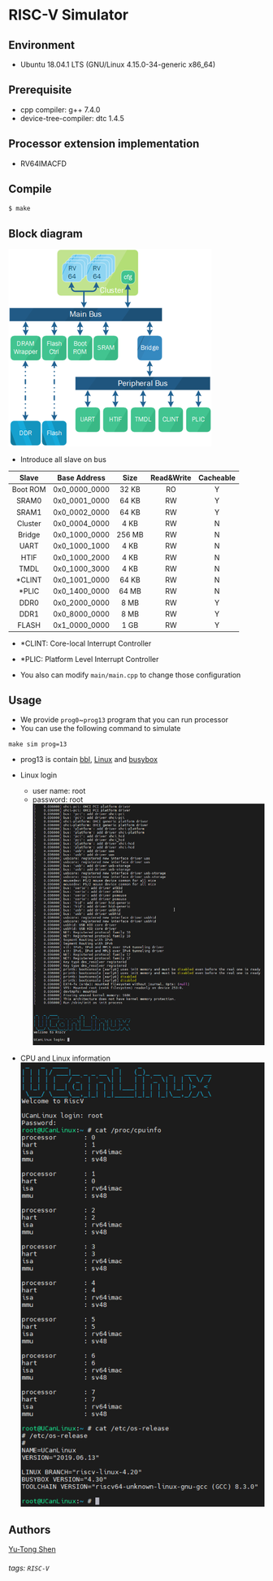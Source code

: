 # RISC-V Simulator

## Environment
- Ubuntu 18.04.1 LTS (GNU/Linux 4.15.0-34-generic x86\_64)

## Prerequisite
- cpp compiler: g++ 7.4.0
- device-tree-compiler: dtc 1.4.5

## Processor extension implementation
- RV64IMACFD

## Compile
```shell
$ make
```

## Block diagram
![](./figures/rv64.png)

- Introduce all slave on bus  

|Slave   |Base Address    |Size    |Read&Write|Cacheable|
|:------:|:--------------:|:------:|:--------:|:-------:|
|Boot ROM|0x0\_0000\_0000 |  32 KB | RO       | Y       |
|SRAM0   |0x0\_0001\_0000 |  64 KB | RW       | Y       |
|SRAM1   |0x0\_0002\_0000 |  64 KB | RW       | Y       |
|Cluster |0x0\_0004\_0000 |   4 KB | RW       | N       |
|Bridge  |0x0\_1000\_0000 | 256 MB | RW       | N       |
|UART    |0x0\_1000\_1000 |   4 KB | RW       | N       |
|HTIF    |0x0\_1000\_2000 |   4 KB | RW       | N       |
|TMDL    |0x0\_1000\_3000 |   4 KB | RW       | N       |
|\*CLINT |0x0\_1001\_0000 |  64 KB | RW       | N       |
|\*PLIC  |0x0\_1400\_0000 |  64 MB | RW       | N       |
|DDR0    |0x0\_2000\_0000 |   8 MB | RW       | Y       |
|DDR1    |0x0\_8000\_0000 |   8 MB | RW       | Y       |
|FLASH   |0x1\_0000\_0000 |   1 GB | RW       | Y       |

- \*CLINT: Core-local Interrupt Controller
- \*PLIC: Platform Level Interrupt Controller

- You also can modify `main/main.cpp` to change those configuration
## Usage
- We provide `prog0`~`prog13` program that you can run processor
- You can use the following command to simulate

```=sh
make sim prog=13
```

- prog13 is contain [bbl](https://github.com/riscv-software-src/riscv-pk), [Linux](https://github.com/riscvarchive/riscv-linux) and [busybox](https://busybox.net/)

- Linux login
  - user name: root
  - password: root
![](./figures/linux_login.gif)

- CPU and Linux information
![](./figures/cpuinfo.png)


## Authors
[Yu-Tong Shen](https://github.com/yutongshen/)

###### tags: `RISC-V`

